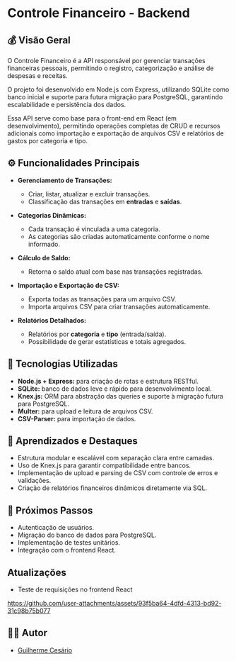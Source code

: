 # Controle Financeiro - Backend

## 💰 Visão Geral  
O Controle Financeiro é a API responsável por gerenciar transações financeiras pessoais, permitindo o registro, categorização e análise de despesas e receitas.

O projeto foi desenvolvido em Node.js com Express, utilizando SQLite como banco inicial e suporte para futura migração para PostgreSQL, garantindo escalabilidade e persistência dos dados.

Essa API serve como base para o front-end em React (em desenvolvimento), permitindo operações completas de CRUD e recursos adicionais como importação e exportação de arquivos CSV e relatórios de gastos por categoria e tipo.

## ⚙️ Funcionalidades Principais  
- **Gerenciamento de Transações:**
  - Criar, listar, atualizar e excluir transações.  
  - Classificação das transações em **entradas** e **saídas**.  

- **Categorias Dinâmicas:**
  - Cada transação é vinculada a uma categoria.  
  - As categorias são criadas automaticamente conforme o nome informado.  

- **Cálculo de Saldo:**
  - Retorna o saldo atual com base nas transações registradas.  

- **Importação e Exportação de CSV:**
  - Exporta todas as transações para um arquivo CSV.  
  - Importa arquivos CSV para criar transações automaticamente.  

- **Relatórios Detalhados:**
  - Relatórios por **categoria** e **tipo** (entrada/saída).  
  - Possibilidade de gerar estatísticas e totais agregados.  

## 🧩 Tecnologias Utilizadas  
- **Node.js + Express:** para criação de rotas e estrutura RESTful.  
- **SQLite:** banco de dados leve e rápido para desenvolvimento local.  
- **Knex.js:** ORM para abstração das queries e suporte à migração futura para PostgreSQL.  
- **Multer:** para upload e leitura de arquivos CSV.  
- **CSV-Parser:** para importação de dados.  

## 🧠 Aprendizados e Destaques  
- Estrutura modular e escalável com separação clara entre camadas.
- Uso de Knex.js para garantir compatibilidade entre bancos.
- Implementação de upload e parsing de CSV com controle de erros e validações.
- Criação de relatórios financeiros dinâmicos diretamente via SQL.

## 🚀 Próximos Passos  
- Autenticação de usuários.  
- Migração do banco de dados para PostgreSQL.
- Implementação de testes unitários.
- Integração com o frontend React.

## Atualizações
- Teste de requisições no frontend React
  

https://github.com/user-attachments/assets/93f5ba64-4dfd-4313-bd92-31c98b75b077


 

## 👨‍💻 Autor  
- [Guilherme Cesário](https://github.com/Gu1san)  
